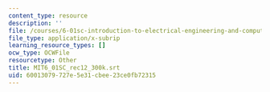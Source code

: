```yaml
---
content_type: resource
description: ''
file: /courses/6-01sc-introduction-to-electrical-engineering-and-computer-science-i-spring-2011/60013079727e5e31cbee23ce0fb72315_MIT6_01SC_rec12_300k.srt
file_type: application/x-subrip
learning_resource_types: []
ocw_type: OCWFile
resourcetype: Other
title: MIT6_01SC_rec12_300k.srt
uid: 60013079-727e-5e31-cbee-23ce0fb72315
---
```

